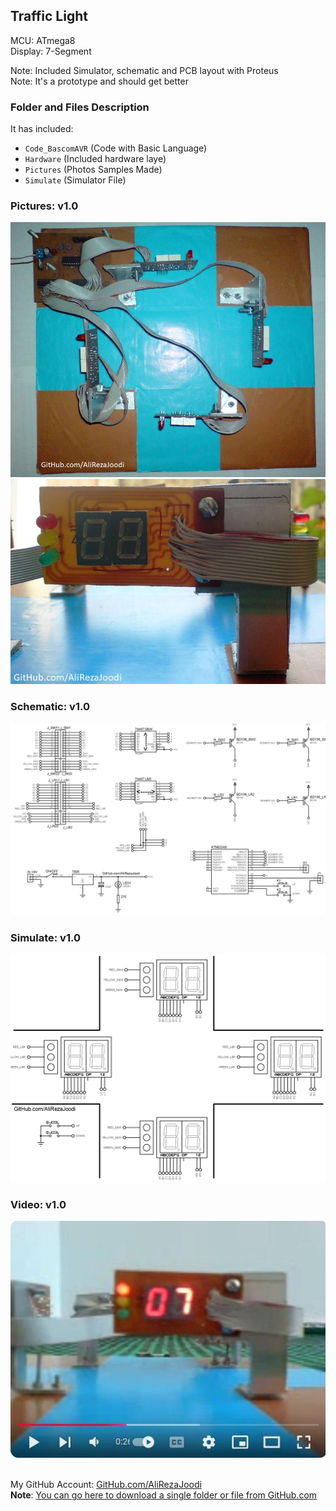## Traffic Light
  
MCU:        ATmega8  
Display:    7-Segment  

Note: Included Simulator, schematic and PCB layout with Proteus  
Note: It's a prototype and should get better 

### Folder and Files Description
It has included:
- `Code_BascomAVR` (Code with Basic Language)
- `Hardware` (Included hardware laye)
- `Pictures` (Photos Samples Made)
- `Simulate` (Simulator File)

### Pictures: v1.0
![](Pictures/v1.0.jpg)  
![](Pictures/v1.0_2.jpg)

### Schematic: v1.0
![](Hardware/Main_v1.0.png)

### Simulate: v1.0
![](Simulate/v1.0.png)

### Video: v1.0
<a href="https://www.youtube.com/watch?v=eApixDPH1R0&t=5s" target="_blank">
    <img src="Pictures/YouTube.jpg" alt="Video Thumbnail"/>
</a>
<br><br>

My GitHub Account: [GitHub.com/AliRezaJoodi](https://github.com/AliRezaJoodi)  
**Note**: [You can go here to download a single folder or file from GitHub.com](https://minhaskamal.github.io/DownGit/#/home)
